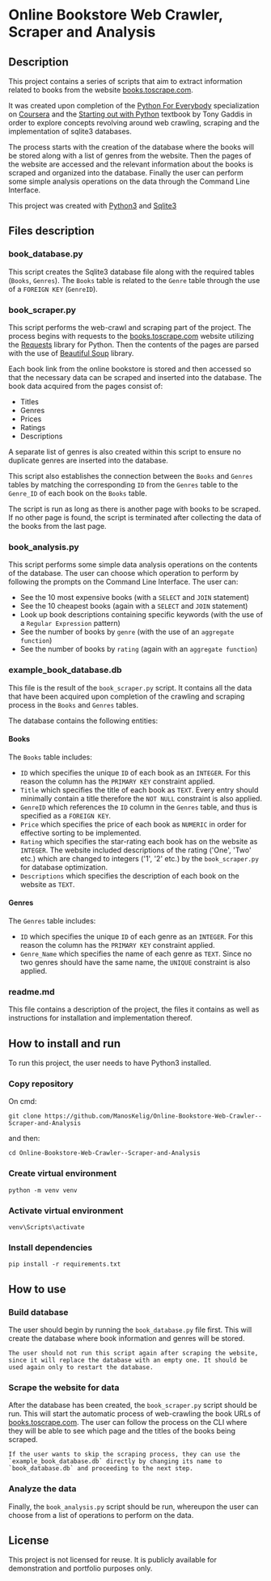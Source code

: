 # Online Bookstore Web Crawler, Scraper and Analysis

## Description

This project contains a series of scripts that aim to extract information related to books from the website [books.toscrape.com](https://books.toscrape.com/). 

It was created upon completion of the [Python For Everybody](https://www.coursera.org/specializations/python) specialization on [Coursera](https://www.coursera.org/) and the [Starting out with Python](https://www.amazon.com/Starting-Out-Python-Tony-Gaddis/dp/0133582736) textbook by Tony Gaddis in order to explore concepts revolving around web crawling, scraping and the implementation of sqlite3 databases.

The process starts with the creation of the database where the books will be stored along with a list of genres from the website. Then the pages of the website are accessed and the relevant information about the books is scraped and organized into the database. Finally the user can perform some simple analysis operations on the data through the Command Line Interface. 

This project was created with [Python3](https://www.python.org/) and [Sqlite3](https://sqlite.org/index.html)

## Files description

### book_database.py

This script creates the Sqlite3 database file along with the required tables (`Books`, `Genres`). The `Books` table is related to the `Genre` table through the use of a `FOREIGN KEY` (`GenreID`).

### book_scraper.py

This script performs the web-crawl and scraping part of the project. The process begins with requests to the [books.toscrape.com](https://books.toscrape.com/) website utilizing the [Requests](https://docs.python-requests.org/en/latest/index.html) library for Python. Then the contents of the pages are parsed with the use of [Beautiful Soup](https://beautiful-soup-4.readthedocs.io/en/latest/#) library. 

Each book link from the online bookstore is stored and then accessed so that the necessary data can be scraped and inserted into the database. The book data acquired from the pages consist of:
- Titles
- Genres
- Prices
- Ratings
- Descriptions

A separate list of genres is also created within this script to ensure no duplicate genres are inserted into the database. 

This script also establishes the connection between the `Books` and `Genres` tables by matching the corresponding `ID` from the `Genres` table to the `Genre_ID` of each book on the `Books` table.

The script is run as long as there is another page with books to be scraped. If no other page is found, the script is terminated after collecting the data of the books from the last page.

### book_analysis.py

This script performs some simple data analysis operations on the contents of the database. The user can choose which operation to perform by following the prompts on the Command Line Interface. 
The user can:

- See the 10 most expensive books (with a `SELECT` and `JOIN` statement)
- See the 10 cheapest books (again with a `SELECT` and `JOIN` statement)
- Look up book descriptions containing specific keywords (with the use of a `Regular Expression` pattern)
- See the number of books by `genre` (with the use of an `aggregate function`)
- See the number of books by `rating` (again with an `aggregate function`)

### example_book_database.db

This file is the result of the `book_scraper.py` script. It contains all the data that have been acquired upon completion of the crawling and scraping process in the `Books` and `Genres` tables.

The database contains the following entities:

#### Books

The `Books` table includes:

- `ID` which specifies the unique `ID` of each book as an `INTEGER`. For this reason the column has the `PRIMARY KEY` constraint applied.
- `Title` which specifies the title of each book as `TEXT`. Every entry should minimally contain a title therefore the `NOT NULL` constraint is also applied.
- `GenreID` which references the `ID` column in the `Genres` table, and thus is specified as a `FOREIGN KEY`.
- `Price` which specifies the price of each book as `NUMERIC` in order for effective sorting to be implemented.
- `Rating` which specifies the star-rating each book has on the website as `INTEGER`. The website included descriptions of the rating ('One', 'Two' etc.) which are changed to integers ('1', '2' etc.) by the `book_scraper.py` for database optimization. 
- `Descriptions` which specifies the description of each book on the website as `TEXT`.

#### Genres

The `Genres` table includes:

- `ID` which specifies the unique `ID` of each genre as an `INTEGER`. For this reason the column has the `PRIMARY KEY` constraint applied.
- `Genre_Name` which specifies the name of each genre as `TEXT`. Since no two genres should have the same name, the `UNIQUE` constraint is also applied.

### readme.md

This file contains a description of the project, the files it contains as well as instructions for installation and implementation thereof.

## How to install and run

To run this project, the user needs to have Python3 installed. 

### Copy repository

On cmd:

    git clone https://github.com/ManosKelig/Online-Bookstore-Web-Crawler--Scraper-and-Analysis

and then:

    cd Online-Bookstore-Web-Crawler--Scraper-and-Analysis

### Create virtual environment

    python -m venv venv

### Activate virtual environment

    venv\Scripts\activate

### Ιnstall dependencies

    pip install -r requirements.txt


## How to use

### Build database
The user should begin by running the `book_database.py` file first. This will create the database where book information and genres will be stored. 

    The user should not run this script again after scraping the website, since it will replace the database with an empty one. It should be used again only to restart the database.

### Scrape the website for data

After the database has been created, the `book_scraper.py` script should be run. This will start the automatic process of web-crawling the book URLs of [books.toscrape.com](https://books.toscrape.com/). The user can follow the process on the CLI where they will be able to see which page and the titles of the books being scraped. 

    If the user wants to skip the scraping process, they can use the `example_book_database.db` directly by changing its name to `book_database.db` and proceeding to the next step.

### Analyze the data

Finally, the `book_analysis.py` script should be run, whereupon the user can choose from a list of operations to perform on the data.

## License

This project is not licensed for reuse. It is publicly available for demonstration and portfolio purposes only.

